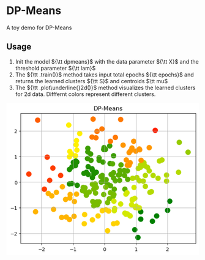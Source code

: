 # DP-Means

A toy demo for DP-Means

## Usage
1. Init the model ${\tt dpmeans}$ with the data parameter ${\tt X}$ and the threshold parameter ${\tt lam}$
2. The ${\tt .train()}$ method takes input total epochs ${\tt epochs}$ and returns the learned clusters ${\tt S}$ and centroids $\tt mu$
3. The ${\tt .plot\underline{}2d()}$ method visualizes the learned clusters for 2d data. Difffernt colors represent different clusters.

![fig1](/img/fig1.png)
